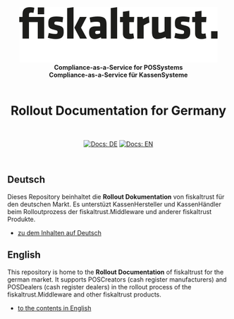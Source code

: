 <div align="center">
<img alt="fiskaltrust" src="./images/fiskaltrust-icon.png" width="450" />
<br/>
<strong>Compliance-as-a-Service for POSSystems</strong>
<br/>
<strong>Compliance-as-a-Service für KassenSysteme</strong>
<br/>
<br/>
<h1>Rollout Documentation for Germany</h1>
<br/>
</div>
<p align="center">
<a href="./de/README.md"><img alt="Docs: DE" src="https://img.shields.io/badge/docs-DE-blue" /></a>
<a href="./en/README.md"><img alt="Docs: EN" src="https://img.shields.io/badge/docs-EN-blue" /></a>
</p>
<br/>

## Deutsch

Dieses Repository beinhaltet die **Rollout Dokumentation** von fiskaltrust für den deutschen Markt. Es unterstüzt KassenHersteller und KassenHändler beim Rolloutprozess der fiskaltrust.Middleware und anderer fiskaltrust Produkte. 

* [zu dem Inhalten auf Deutsch](de/README.md)

## English

This repository is home to the **Rollout Documentation** of fiskaltrust for the german market. It supports POSCreators (cash register manufacturers) and POSDealers (cash register dealers) in the rollout process of the fiskaltrust.Middleware and other fiskaltrust products. 

* [to the contents in English](en/README.md)
